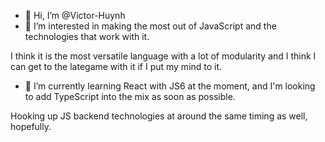 - 👋 Hi, I’m @Victor-Huynh
- 👀 I’m interested in making the most out of JavaScript and the technologies that work with it. 

I think it is the most versatile language with a lot of modularity and I think I can get to the lategame with it if I put my mind to it.
- 🌱 I’m currently learning React with JS6 at the moment, and I'm looking to add TypeScript into the mix as soon as possible. 

Hooking up JS backend technologies at around the same timing as well, hopefully.

<!---
Victor-Huynh/Victor-Huynh is a ✨ special ✨ repository because its `README.md` (this file) appears on your GitHub profile.
You can click the Preview link to take a look at your changes.
--->
